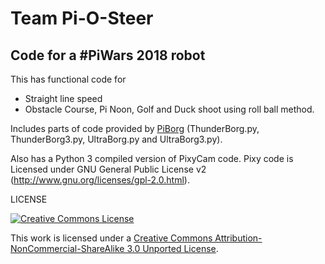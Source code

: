 # Team Pi-O-Steer

## Code for a #PiWars 2018 robot

This has functional code for
- Straight line speed
- Obstacle Course, Pi Noon, Golf and Duck shoot using roll ball method.


Includes parts of code provided by [PiBorg](https://piborg.org) (ThunderBorg.py, ThunderBorg3.py, UltraBorg.py and UltraBorg3.py).

Also has a Python 3 compiled version of PixyCam code. Pixy code is Licensed under GNU General Public License v2 (http://www.gnu.org/licenses/gpl-2.0.html).


LICENSE

<a rel="license" href="http://creativecommons.org/licenses/by-nc-sa/3.0/">
	<img alt="Creative Commons License" style="border-width:0" src="https://i.creativecommons.org/l/by-nc-sa/3.0/88x31.png" />
</a><br />


This work is licensed under a <a rel="license" href="http://creativecommons.org/licenses/by-nc-sa/3.0/">
Creative Commons Attribution-NonCommercial-ShareAlike 3.0 Unported License</a>.
